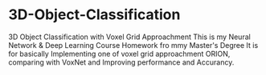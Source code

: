 # 3D-Object-Classification
3D Object Classification with Voxel Grid Approachment
This is my Neural Network & Deep Learning Course Homework fro mmy Master's Degree 
It is for basically Implementing one of voxel grid approachment ORION, comparing with VoxNet 
and Improving performance and Accurancy.
